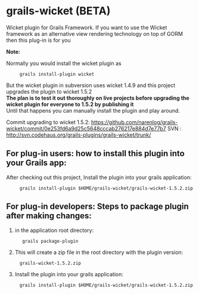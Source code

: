 grails-wicket (BETA)
=============

Wicket plugin for Grails Framework. If you want to use the Wicket framework as an alternative view rendering technology on top of GORM then this plug-in is for you


**Note:**

Normally you would install the wicket plugin as 
```
     grails install-plugin wicket
```

But the wicket plugin in subversion uses wicket 1.4.9 and this project upgrades the plugin to wicket 1.5.2 <br>
**The plan is to test it out thoroughly on live projects before upgrading the wicket plugin for everyone to 1.5.2 by publishing it** <br>
Until that happens you can manually install the plugin and play around.

Commit upgrading to wicket 1.5.2: https://github.com/narenlog/grails-wicket/commit/0e253fd6a9d25c5648cccab276217e884d7e77b7
SVN : http://svn.codehaus.org/grails-plugins/grails-wicket/trunk/


For plug-in users: how to install this plugin into your Grails app:
--------------


After checking out this project, Install the plugin into your grails application: 

```
     grails install-plugin $HOME/grails-wicket/grails-wicket-1.5.2.zip
```

For plug-in developers: Steps to package plugin after making changes:
--------------
 
1. in the application root directory: 

```
      grails package-plugin
```

2. This will create a zip file in the root directory with the plugin version: 

```
     grails-wicket-1.5.2.zip
```
     
3. Install the plugin into your grails application: 

```
     grails install-plugin $HOME/grails-wicket/grails-wicket-1.5.2.zip
```
